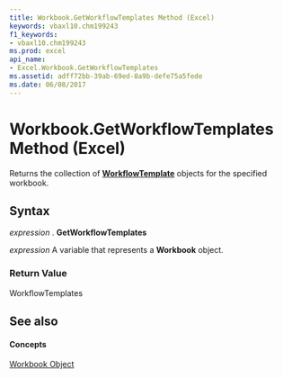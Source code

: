 ```yaml
---
title: Workbook.GetWorkflowTemplates Method (Excel)
keywords: vbaxl10.chm199243
f1_keywords:
- vbaxl10.chm199243
ms.prod: excel
api_name:
- Excel.Workbook.GetWorkflowTemplates
ms.assetid: adff72bb-39ab-69ed-8a9b-defe75a5fede
ms.date: 06/08/2017
---
```



# Workbook.GetWorkflowTemplates Method (Excel)

Returns the collection of **[WorkflowTemplate](http://msdn.microsoft.com/library/965d0474-dd51-9b0e-b34c-a11f921ff410%28Office.15%29.aspx)** objects for the specified workbook.


## Syntax

 _expression_ . **GetWorkflowTemplates**

 _expression_ A variable that represents a **Workbook** object.


### Return Value

WorkflowTemplates


## See also


#### Concepts


[Workbook Object](workbook-object-excel.md)

